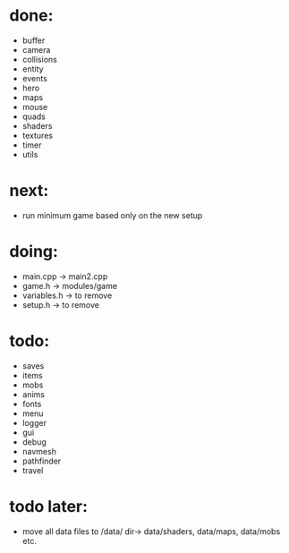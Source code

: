 
# done:
- buffer
- camera
- collisions
- entity
- events
- hero
- maps
- mouse
- quads
- shaders
- textures
- timer
- utils

# next:
- run minimum game based only on the new setup

# doing:
- main.cpp -> main2.cpp
- game.h   -> modules/game
- variables.h -> to remove
- setup.h -> to remove

# todo:
- saves
- items
- mobs
- anims
- fonts
- menu
- logger
- gui
- debug
- navmesh
- pathfinder
- travel

# todo later:
- move all data files to /data/ dir-> data/shaders, data/maps, data/mobs etc.
